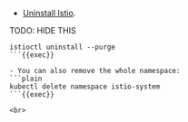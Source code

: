 
- [Uninstall Istio](https://istio.io/latest/docs/setup/install/istioctl/#uninstall-istio).

TODO: HIDE THIS
```plain
istioctl uninstall --purge
```{{exec}}

- You can also remove the whole namespace:
```plain
kubectl delete namespace istio-system
```{{exec}}

<br>
